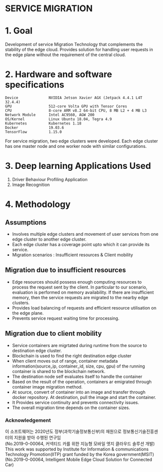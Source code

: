 SERVICE MIGRATION
=================
# 1. Goal

Development of service Migration Technology that complements the stability of the edge cloud.
Provides solution for handling user requests in the edge plane without the requirement of the central cloud.

# 2. Hardware and software specifications
```
Device              NVIDIA Jetson Xavier AGX (Jetpack 4.4.1 L4T 32.4.4)
GPU                 512-core Volta GPU with Tensor Cores
CPU                 8-core ARM v8.2 64-bit CPU, 8 MB L2 + 4 MB L3
Network Module      Intel AC9560, AGW 200
OS/Kernel           Linux Ubuntu 18.04, Tegra 4.9
Kubernetes          Kubernetes 1.18
Docker              19.03.6
TensorFlow          1.15.0
```
For service migration, two edge clusters were developed. Each edge cluster has one master node and one worker node with similar configurations.

# 3. Deep learning Applications Used

1. Driver Behaviour Profiling Application
2. Image Recognition

# 4. Methodology

## Assumptions

* Involves multiple edge clusters and movement of user services from one edge cluster to another edge cluster.
* Each edge cluster has a coverage point upto which it can provide its service.
* Migration scenarios : Insufficient resources & Client mobility

##  Migration due to insufficient resources
* Edge resources should possess enough computing resources to process the request sent by the client. In particular to our scenario, evaluation is performed on memory availability. If there are insufficient memory, then the service requests are migrated to the nearby edge clusters. 
* Provides load balancing of requests and efficient resource utilisation on the edge plane.
* Prevents service request waiting time for processing.

##  Migration due to client mobility
* Service containers are migrtated during runtime from the source to destination edge cluster.
* Blockchain is used to find the right destination edge cluster
* When client moves out of range, container metadata information(source_ip, container_id, size, cpu, gpu) of the running container is shared to the blockchain network.
* The destination node self evaluates itself to handle the container 
* Based on the result of the operation, containers ar emigrated through container image migration method. 
* At source, convert of container into an image and transfer through docker repository. At destination, pull the image and start the container.
* It Provides service continuity and prevents connectivity issues.
* The overall migration time depends on the container sizes.
 

### Acknowledgement
이 소프트웨어는 2020년도 정부(과학기술정보통신부)의 재원으로 정보통신기술진흥센터의 지원을 받아 수행된 연구임   
(No.2019-0-00064, 커넥티드 카를 위한 지능형 모바일 엣지 클라우드 솔루션 개발)   
This work was supported by Institute for Information & communications Technology Promotion(IITP) grant funded by the Korea government(MSIT)   
(No.2019-0-00064, Intelligent Mobile Edge Cloud Solution for Connected Car)   
